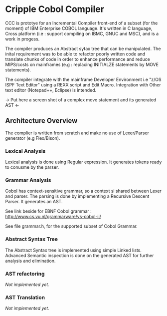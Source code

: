 # Cripple Cobol Compiler

CCC is prototye for an Incremental Compiler front-end of a subset (for the moment) of IBM Enterprise COBOL language.
It's written in C language, Cross platform (i.e : support compiling on IBMC, GNUC and MSC), and is a work in progess.

The compiler produces an Abstract sytax tree that can be manipulated.
The inital requirement was to be able to refactor poorly written code and translate chunks of code in order to enhance performance and reduce MIPS/costs on mainframes (e.g : replacing INITIALZE statements by MOVE statements).

The compiler integrate with the mainframe Developer Environment i.e "z/OS ISPF Text Editor" using a REXX script and Edit Macro. 
Integration with Other text editor (Notepad++, Eclipse) is intended.

-> Put here a screen shot of a complex move statement and its generated AST <-

## Architecture Overview

The complier is written from scratch and make no use of Lexer/Parser generator (e.g Flex/Bison).

### Lexical Analysis

Lexical analysis is done using Regular expression.
It generates tokens ready to conusme by the parser.

### Grammar Analysis

Cobol has context-sensitive grammar, so a context si shared between Lexer and parser.
The parsing is done by implementing a Recursive Descent Parser.
It generates an AST.

See link beside for EBNF Cobol grammar : http://www.cs.vu.nl/grammarware/vs-cobol-ii/

See file grammar.h, for the supported subset of Cobol Grammar.


### Abstract Syntax Tree 

The Abstract Syntax tree is implemented using simple Linked lists.
Advanced Semantic inspection is done on the generated AST for further analysis and elimination.


### AST refactoring 

*Not implemented yet.*

### AST Translation 

*Not implemented yet.*

